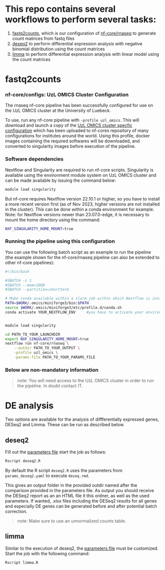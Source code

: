# This repo contains several workflows to perform several tasks:

1. [fastq2counts](#fastq2counts), which is our configuration of [nf-core/rnaseq](https://nf-co.re/rnaseq/3.12.0) to generate count matrices from fastq files
2. [deseq2](#deseq2) to perform differential expression analysis with negative binomial distribution using the count matrices
3. [limma](#limma) to perform differential expression analysis with linear model using the count matrices

# <a name ="fastq2counts"></a> fastq2counts

### nf-core/configs: UzL OMICS Cluster Configuration

The rnaseq nf-core pipeline has been successfully configured for use on the UzL OMICS cluster at the University of Luebeck.

To use, run any nf-core pipeline with `-profile uzl_omics`. This will download and launch a copy of the [UzL OMICS cluster specfic configuration](fastq2counts/uzl_omics_nf-core.config) which has been uploaded to nf-cores repository of many configurations for institutes around the world. Using this profile, docker images containing the required softwares will be downloaded, and converted to singularity images before execution of the pipeline.

### Software dependencies

Nextflow and Singularity are required to run nf-core scripts. Singularity is available using the environment module system on UzL OMICS cluster and can be made available by issuing the command below:

```bash
module load singularity
```

But nf-core requires Nextflow version 22.10.1 or higher, so you have to install a more recent version first (as of Nov 2023, higher versions are not installed in the cluster). This can be done within a conda environment for example. Note: for Nextflow versions newer than 23.07.0-edge, it is necessary to mount the home directory using the command:

```bash
NXF_SINGULARITY_HOME_MOUNT=true
```

### Running the pipeline using this configuration

You can use the following batch script as an example to run the pipeline (the example shown for the nf-core/rnaseq pipeline can also be extended to other nf-core pipelines):

```bash
#!/bin/bash

#SBATCH -c 1
#SBATCH --mem=10GB
#SBATCH --partition=shortterm

# Make conda available within a slurm job within which Nextflow is installed
PATH=$WORK/.omics/miniforge3/bin:$PATH
source $WORK/.omics/miniforge3/etc/profile.d/conda.sh
conda activate YOUR_NEXTFLOW_ENV     #you have to activate your environment with a Nextflow version 22.10.1 or higher


module load singularity

cd PATH_TO_YOUR_LAUNCHDIR
export NXF_SINGULARITY_HOME_MOUNT=true
nextflow run nf-core/rnaseq \
    --outdir PATH_TO_YOUR_OUTPUT \
    -profile uzl_omics \
    -params-file PATH_TO_YOUR_PARAMS_FILE
```

### Below are non-mandatory information

> note:
> You will need access to the UzL OMICS cluster in order to run the pipeline. In doubt contact IT.

# DE analysis
Two options are available for the analysis of diffferentially expressed genes, DESeq2 and Limma. These can be run as described below.

## <a name ="deseq2"></a> deseq2

Fill out the [parameters file](./deseq2/drafts_Finja/params_deseq2.yaml) start the job as follows:

```bash
Rscript deseq2.R
```

By default the R script `deseq2.R` uses the parameters from `params_deseq2.yaml` to execute `deseq.rmd`.

This gives an output folder in the provided outdir named after the comparison provided in the parameters file.
As output you should receive the DESeq2 report as an an HTML file it this ordner, as well as the used parameters.
If wanted, .xlsx files including the DESeq2 results for all genes and especially DE genes can be generated before and after potential batch correction.

> note:
> Make sure to use an unnormalized counts table.

## <a name ="limma"></a> limma

Similar to the execution of deseq2, the [parameters file](./limma/params_limma.yaml) must be customized. Start the job with the following command:

```bash
Rscript limma.R
```
